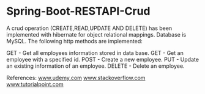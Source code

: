 # Spring-Boot-RESTAPI-Crud

A crud operation (CREATE,READ,UPDATE AND DELETE) has been implemented with hibernate for object relational mappings.
Database is MySQL.
The following http methods are implemented:

GET - Get all employees information stored in data base.
GET - Get an employee with a specified id.
POST - Create a new employee.
PUT - Update an existing information of an employee.
DELETE - Delete an employee.


References:
www.udemy.com
www.stackoverflow.com
www.tutorialpoint.com
